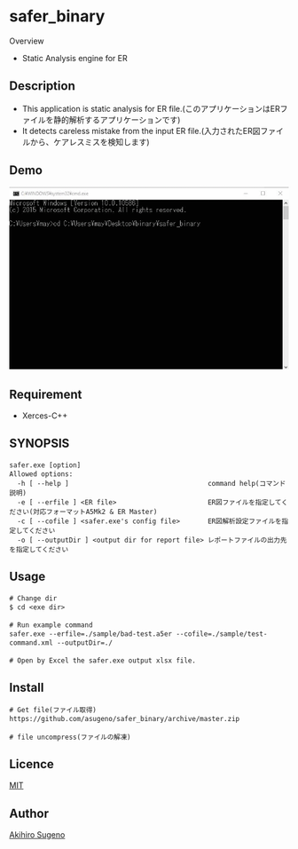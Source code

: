 # safer_binary

Overview

* Static Analysis engine for ER

## Description

* This application is static analysis for ER file.(このアプリケーションはERファイルを静的解析するアプリケーションです)
* It detects careless mistake from the input ER file.(入力されたER図ファイルから、ケアレスミスを検知します)

## Demo

![Demo](https://github.com/asugeno/safer_binary/blob/master/demo.gif)

## Requirement

* Xerces-C++

## SYNOPSIS

```
safer.exe [option]
Allowed options:
  -h [ --help ]                                   command help(コマンド説明)
  -e [ --erfile ] <ER file>                       ER図ファイルを指定してください(対応フォーマットA5Mk2 & ER Master)
  -c [ --cofile ] <safer.exe's config file>       ER図解析設定ファイルを指定してください
  -o [ --outputDir ] <output dir for report file> レポートファイルの出力先を指定してください
```

## Usage

```
# Change dir
$ cd <exe dir>

# Run example command 
safer.exe --erfile=./sample/bad-test.a5er --cofile=./sample/test-command.xml --outputDir=./

# Open by Excel the safer.exe output xlsx file.
```

## Install

```
# Get file(ファイル取得)
https://github.com/asugeno/safer_binary/archive/master.zip

# file uncompress(ファイルの解凍)
```

## Licence

[MIT](https://opensource.org/licenses/mit-license.php)

## Author

[Akihiro Sugeno](https://github.com/asugeno)


